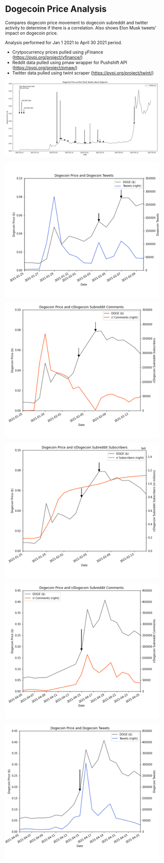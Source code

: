 # Dogecoin Price Analysis

Compares dogecoin price movement to dogecoin subreddit and twitter activity to determine if there is a correlation.
Also shows Elon Musk tweets' impact on dogecoin price. 

Analysis performed for Jan 1 2021 to April 30 2021 period.

* Crytpocurrency prices pulled using yFinance (https://pypi.org/project/yfinance/)
* Reddit data pulled using pmaw wrapper for Pushshift API (https://pypi.org/project/pmaw/)
* Twitter data pulled using twint scraper (https://pypi.org/project/twint/)

![full_plot](https://raw.githubusercontent.com/tderonde/dogecoin_analysis/main/output%20images/doge_price_line_elon.png)

![doge_twitter](https://raw.githubusercontent.com/tderonde/dogecoin_analysis/main/output%20images/doge_vs_twitter_zoom1.png)

![doge_reddit](https://raw.githubusercontent.com/tderonde/dogecoin_analysis/main/output%20images/doge_vs_reddit_zoom1b.png)

![doge_reddit](https://raw.githubusercontent.com/tderonde/dogecoin_analysis/main/output%20images/doge_vs_reddit_zoom1.png)

![doge_reddit](https://raw.githubusercontent.com/tderonde/dogecoin_analysis/main/output%20images/doge_vs_reddit_zoom2.png)

![doge_twitter](https://raw.githubusercontent.com/tderonde/dogecoin_analysis/main/output%20images/doge_vs_twitter_zoom2.png)

